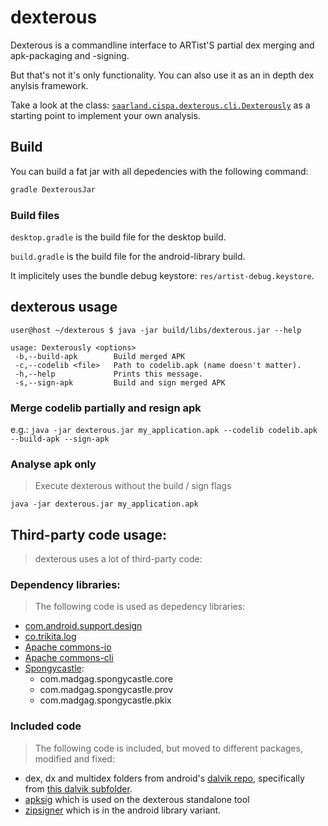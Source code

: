 # dexterous

Dexterous is a commandline interface to ARTist'S partial dex merging and apk-packaging and -signing.

But that's not it's only functionality. You can also use it as an in depth dex anylsis framework.

Take a look at the class: [`saarland.cispa.dexterous.cli.Dexterously`](src/main/java/saarland/cispa/dexterous/cli/Dexterously.java)  as a starting point to implement your own analysis.

## Build

You can build  a fat jar with all depedencies with the following command:

``` bash
gradle DexterousJar
```
### Build files

`desktop.gradle` is the build file for the desktop build.

`build.gradle` is the build file for the android-library build.

It implicitely uses the bundle debug keystore: `res/artist-debug.keystore`.


## dexterous usage

```
user@host ~/dexterous $ java -jar build/libs/dexterous.jar --help

usage: Dexterously <options>
 -b,--build-apk        Build merged APK
 -c,--codelib <file>   Path to codelib.apk (name doesn't matter).
 -h,--help             Prints this message.
 -s,--sign-apk         Build and sign merged APK
```

### Merge codelib partially and resign apk

e.g.: `java -jar dexterous.jar my_application.apk --codelib codelib.apk --build-apk --sign-apk`

### Analyse apk only

> Execute dexterous without the build / sign flags

`java -jar dexterous.jar my_application.apk`

## Third-party code usage:

> dexterous uses a lot of third-party code:

### Dependency libraries:

> The following code is used as depedency libraries:

- [com.android.support.design](https://developer.android.com/training/material/design-library.html)
- [co.trikita.log ](https://github.com/zserge/log)
- [Apache commons-io](https://commons.apache.org/proper/commons-io/)
- [Apache commons-cli](https://commons.apache.org/proper/commons-cli/)
- [Spongycastle](https://rtyley.github.io/spongycastle/):
    - com.madgag.spongycastle.core
    - com.madgag.spongycastle.prov
    - com.madgag.spongycastle.pkix


### Included code

> The following code is included, but moved to different packages, modified and fixed:

- dex, dx and multidex folders from android's [dalvik repo](https://android.googlesource.com/platform/dalvik/), specifically from [this  dalvik subfolder](https://android.googlesource.com/platform/dalvik/+/master/dx/src/com/android).
- [apksig](https://android.googlesource.com/platform/tools/apksig/) which is used on the dexterous standalone tool
- [zipsigner](https://sites.google.com/site/zipsigner/) which is in the android library variant.

